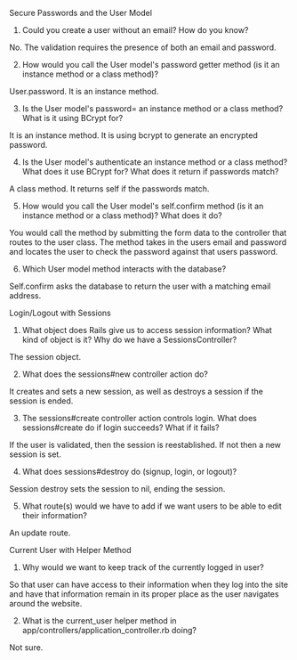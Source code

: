 Secure Passwords and the User Model

1. Could you create a user without an email? How do you know?

No. The validation requires the presence of both an email and password.

2. How would you call the User model's password getter method (is it an instance method or a class method)?

User.password. It is an instance method.

3. Is the User model's password= an instance method or a class method? What is it using BCrypt for?

It is an instance method. It is using bcrypt to generate an encrypted password.

4. Is the User model's authenticate an instance method or a class method? What does it use BCrypt for? What does it return if passwords match?

A class method. It returns self if the passwords match.

5. How would you call the User model's self.confirm method (is it an instance method or a class method)? What does it do?

You would call the method by submitting the form data to the controller that routes to the user class. The method takes in the users email and password and locates the user to check the password against that users password. 

6. Which User model method interacts with the database?

Self.confirm asks the database to return the user with a matching email address. 

Login/Logout with Sessions

1. What object does Rails give us to access session information? What kind of object is it?
Why do we have a SessionsController?

The session object. 

2. What does the sessions#new controller action do?

It creates and sets a new session, as well as destroys a session if the session is ended.

3. The sessions#create controller action controls login. What does sessions#create do if login succeeds? What if it fails?

If the user is validated, then the session is reestablished. If not then a new session is set.

4. What does sessions#destroy do (signup, login, or logout)?

Session destroy sets the session to nil, ending the session.

5. What route(s) would we have to add if we want users to be able to edit their information?

An update route.

Current User with Helper Method

1. Why would we want to keep track of the currently logged in user?

So that user can have access to their information when they log into the site and have that information remain in its proper place as the user navigates around the website.

2. What is the current_user helper method in app/controllers/application_controller.rb doing?

Not sure.